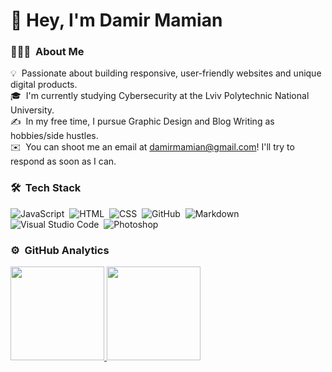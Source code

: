 # 👋 Hey, I'm Damir Mamian

### 👨🏻‍💻 &nbsp;About Me

💡 &nbsp;Passionate about building responsive, user-friendly websites and unique digital products.\
🎓 &nbsp;I'm currently studying  Cybersecurity at the Lviv Polytechnic National University.\
✍️ &nbsp;In my free time, I pursue Graphic Design and Blog Writing as hobbies/side hustles.\
✉️ &nbsp;You can shoot me an email at damirmamian@gmail.com! I'll try to respond as soon as I can.

### 🛠 &nbsp;Tech Stack

![JavaScript](https://img.shields.io/badge/-JavaScript-05122A?style=flat&logo=javascript)&nbsp;
![HTML](https://img.shields.io/badge/-HTML-05122A?style=flat&logo=HTML5)&nbsp;
![CSS](https://img.shields.io/badge/-CSS-05122A?style=flat&logo=CSS3&logoColor=1572B6)&nbsp;
![GitHub](https://img.shields.io/badge/-GitHub-05122A?style=flat&logo=github)&nbsp;
![Markdown](https://img.shields.io/badge/-Markdown-05122A?style=flat&logo=markdown)\
![Visual Studio Code](https://img.shields.io/badge/-Visual%20Studio%20Code-05122A?style=flat&logo=visual-studio-code&logoColor=007ACC)&nbsp;
![Photoshop](https://img.shields.io/badge/-Photoshop-05122A?style=flat&logo=adobe-photoshop)&nbsp;

  ### ⚙️ &nbsp;GitHub Analytics

<p align="left">
<a href="https://github.com/damirmamian">
  <img height="150em" src="https://github-readme-stats-eight-theta.vercel.app/api?username=damirmamian&show_icons=true&theme=algolia&include_all_commits=true&count_private=true"/>
  <img height="150em" src="https://github-readme-stats-eight-theta.vercel.app/api/top-langs/?username=damirmamian&layout=compact&langs_count=8&theme=algolia"/>
</a>
</p>


